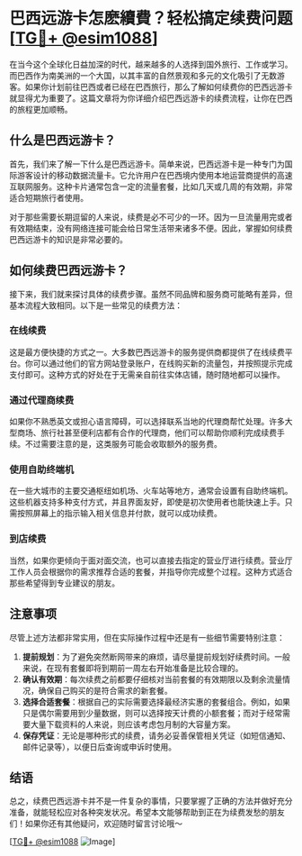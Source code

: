 # 巴西远游卡怎麽續費？轻松搞定续费问题[[TG💪+ @esim1088](https://t.me/s/esim1088)]

在当今这个全球化日益加深的时代，越来越多的人选择到国外旅行、工作或学习。而巴西作为南美洲的一个大国，以其丰富的自然景观和多元的文化吸引了无数游客。如果你计划前往巴西或者已经在巴西旅行，那么了解如何续费你的巴西远游卡就显得尤为重要了。这篇文章将为你详细介绍巴西远游卡的续费流程，让你在巴西的旅程更加顺畅。

## 什么是巴西远游卡？

首先，我们来了解一下什么是巴西远游卡。简单来说，巴西远游卡是一种专门为国际游客设计的移动数据流量卡。它允许用户在巴西境内使用本地运营商提供的高速互联网服务。这种卡片通常包含一定的流量套餐，比如几天或几周的有效期，非常适合短期旅行者使用。

对于那些需要长期逗留的人来说，续费是必不可少的一环。因为一旦流量用完或者有效期结束，没有网络连接可能会给日常生活带来诸多不便。因此，掌握如何续费巴西远游卡的知识是非常必要的。

## 如何续费巴西远游卡？

接下来，我们就来探讨具体的续费步骤。虽然不同品牌和服务商可能略有差异，但基本流程大致相同。以下是一些常见的续费方法：

### 在线续费

这是最方便快捷的方式之一。大多数巴西远游卡的服务提供商都提供了在线续费平台。你可以通过他们的官方网站登录账户，在线购买新的流量包，并按照提示完成支付即可。这种方式的好处在于无需亲自前往实体店铺，随时随地都可以操作。

### 通过代理商续费

如果你不熟悉英文或担心语言障碍，可以选择联系当地的代理商帮忙处理。许多大型商场、旅行社甚至便利店都有合作的代理商，他们可以帮助你顺利完成续费手续。不过需要注意的是，这类服务可能会收取额外的服务费。

### 使用自助终端机

在一些大城市的主要交通枢纽如机场、火车站等地方，通常会设置有自助终端机。这些机器支持多种支付方式，并且界面友好，即使是初次使用者也能快速上手。只需按照屏幕上的指示输入相关信息并付款，就可以成功续费。

### 到店续费

当然，如果你更倾向于面对面交流，也可以直接去指定的营业厅进行续费。营业厅工作人员会根据你的需求推荐合适的套餐，并指导你完成整个过程。这种方式适合那些希望得到专业建议的朋友。

## 注意事项

尽管上述方法都非常实用，但在实际操作过程中还是有一些细节需要特别注意：

1. **提前规划**：为了避免突然断网带来的麻烦，请尽量提前规划好续费时间。一般来说，在现有套餐即将到期前一周左右开始准备是比较合理的。
2. **确认有效期**：每次续费之前都要仔细核对当前套餐的有效期限以及剩余流量情况，确保自己购买的是符合需求的新套餐。
3. **选择合适套餐**：根据自己的实际需要选择最经济实惠的套餐组合。例如，如果只是偶尔需要用到少量数据，则可以选择按天计费的小额套餐；而对于经常需要大量下载资料的人来说，则应该考虑包月制的大容量方案。
4. **保存凭证**：无论是哪种形式的续费，请务必妥善保管相关凭证（如短信通知、邮件记录等），以便日后查询或申诉时使用。

## 结语

总之，续费巴西远游卡并不是一件复杂的事情，只要掌握了正确的方法并做好充分准备，就能轻松应对各种突发状况。希望本文能够帮助到正在为续费发愁的朋友们！如果你还有其他疑问，欢迎随时留言讨论哦～

[[TG💪+ @esim1088](https://t.me/s/esim1088) ![Image](https://i.postimg.cc/4NQfJmqS/Snipaste-2025-05-13-00-14-12.png)]
